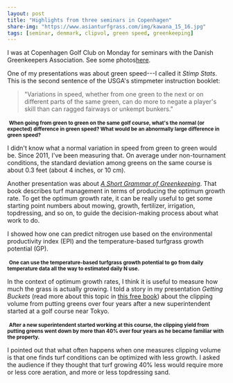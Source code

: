 ```yaml
---
layout: post
title: "Highlights from three seminars in Copenhagen"
share-img: "https://www.asianturfgrass.com/img/kawana_15_16.jpg"
tags: [seminar, denmark, clipvol, green speed, greenkeeping]
---
```


I was at Copenhagen Golf Club on Monday for seminars with the Danish Greenkeepers Association. See some photos[here](https://twitter.com/asianturfgrass/status/1201543365159989250). 

One of my presentations was about green speed---I called it *Stimp Stats*. This is the second sentence of the USGA's stimpmeter instruction booklet:

> "Variations in speed, whether from one green to the next or on different parts of the same green, can do more to negate a player's skill than can ragged fairways or unkempt bunkers."

![[](/img/kawana_15_16.jpg)](https://speakerdeck.com/micahwoods/stimp-stats?slide=17)
<small><strong>When going from green to green on the same golf course, what's the normal (or expected) difference in green speed? What would be an abnormally large difference in green speed?</strong></small>

I didn't know what a normal variation in speed from green to green would be. Since 2011, I've been measuring that. On average under non-tournament conditions, the standard deviation among greens on the same course is about 0.3 feet (about 4 inches, or 10 cm).

Another presentation was about [*A Short Grammar of Greenkeeping*](https://leanpub.com/short_grammar_of_greenkeeping). That book describes turf management in terms of producing the optimum growth rate. To get the optimum growth rate, it can be really useful to get some starting point numbers about mowing, growth, fertilizer, irrigation, topdressing, and so on, to guide the decision-making process about what work to do.

I showed how one can predict nitrogen use based on the environmental productivity index (EPI) and the temperature-based turfgrass growth potential (GP).

![[](/img/copenhagen_daily_n.jpg)](https://speakerdeck.com/micahwoods/applying-the-grammar-of-greenkeeping?slide=39)
<small><strong>One can use the temperature-based turfgrass growth potential to go from daily temperature data all the way to estimated daily N use.</strong></small>

In the context of optimum growth rates, I think it is useful to measure how much the grass is actually growing. I told a story in my presentation *Getting Buckets* (read more about this topic in [this free book](https://www.asianturfgrass.com/buckets/)) about the clipping volume from putting greens over four years after a new superintendent started at a golf course near Tokyo.

![[](/img/clipvol_4yr_40percent.jpg)](https://speakerdeck.com/micahwoods/getting-buckets?slide=56)
<small><strong>After a new superintendent started working at this course, the clipping yield from putting greens went down by more than 40% over four years as he became familiar with the property.</strong></small>

I pointed out that what often happens when one measures clipping volume is that one finds turf conditions can be optimized with less growth. I asked the audience if they thought that turf growing 40% less would require more or less core aeration, and more or less topdressing sand. 



